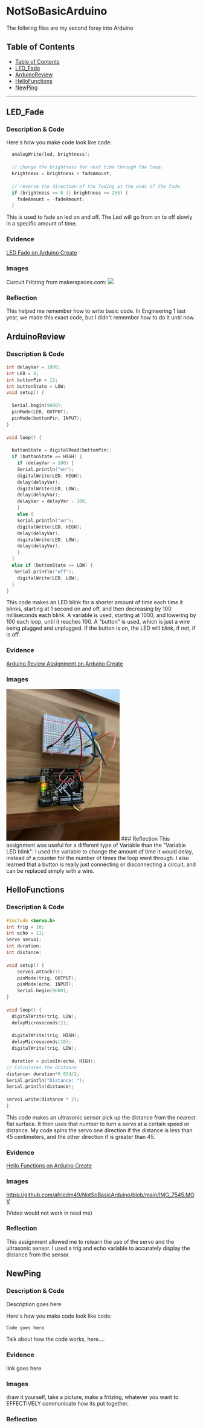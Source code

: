# NotSoBasicArduino
 The follwing files are my second foray into Arduino
 
 
## Table of Contents
* [Table of Contents](#TableOfContents)
* [LED_Fade](#LED_Fade)
* [ArduinoReview](#ArduinoReview)
* [HelloFunctions](#HelloFunctions)
* [NewPing](#NewPing) 

---

## LED_Fade

### Description & Code


Here's how you make code look like code:

```C++
  analogWrite(led, brightness);

  // change the brightness for next time through the loop:
  brightness = brightness + fadeAmount;

  // reverse the direction of the fading at the ends of the fade:
  if (brightness <= 0 || brightness >= 255) {
    fadeAmount = -fadeAmount;
  }
```

This is used to fade an led on and off. The Led will go from on to off slowly in a specific amount of time.
### Evidence
[LED Fade on Arduino Create](https://create.arduino.cc/editor/helmstk1/9e044cca-43d7-4d93-885f-e6dec5b4f769/preview)

### Images
Curcuit Fritzing from makerspaces.com:
<img src = "https://www.makerspaces.com/wp-content/uploads/2017/05/2-Blink-an-LED_LARGE.jpg" width = "300"> 
### Reflection
This helped me remember how to write basic code. In Engineering 1 last year, we made this exact code, but I didn't remember how to do it until now.

## ArduinoReview

### Description & Code




```C++
int delayVar = 1000;
int LED = 8;
int buttonPin = 12;
int buttonState = LOW;
void setup() {

  Serial.begin(9600);
  pinMode(LED, OUTPUT);
  pinMode(buttonPin, INPUT);
}

void loop() {
 
  buttonState = digitalRead(buttonPin);
  if (buttonState == HIGH) {
    if (delayVar > 100) {
    Serial.println("on");
    digitalWrite(LED, HIGH);
    delay(delayVar);
    digitalWrite(LED, LOW);
    delay(delayVar);
    delayVar = delayVar - 100;
    }
    else {
    Serial.println("on");
    digitalWrite(LED, HIGH);
    delay(delayVar);
    digitalWrite(LED, LOW);
    delay(delayVar);
    }
  }
  else if (buttonState == LOW) {
   Serial.println("off");
    digitalWrite(LED, LOW);
  }
}
```
This code makes an LED blink for a shorter amount of time each time it blinks, starting at 1 second on and off, and then decreasing by 100 milliseconds each blink. A variable is used, starting at 1000, and lowering by 100 each loop, until it reaches 100. A "button" is used, which is just a wire being plugged and unplugged. If the button is on, the LED will blink, if not, if is off.

### Evidence
[Arduino Review Assignment on Arduino Create](https://create.arduino.cc/editor/afriedm49/d85e6356-de43-4c6c-b82f-95ef524ca9bd)

### Images

<img src = "https://github.com/afriedm49/NotSoBasicArduino/blob/main/Arduino_Review.JPG" width = "300"> 
### Reflection
This assignment was useful for a different type of Variable than the "Variable LED blink": 
I used the variable to change the amount of time it would delay, instead of a counter for the number of times the loop went through.
I also learned that a button is really just connecting or disconnecting a circuit, and can be replaced simply with a wire.

## HelloFunctions

### Description & Code

```C++
#include <Servo.h>
int trig = 10;
int echo = 11;
Servo servo1;
int duration;
int distance;

void setup() {
    servo1.attach(7);
    pinMode(trig, OUTPUT);
    pinMode(echo, INPUT);
    Serial.begin(9600);
}

void loop() {
  digitalWrite(trig, LOW);
  delayMicroseconds(2);

  digitalWrite(trig, HIGH);
  delayMicroseconds(10);
  digitalWrite(trig, LOW);
  
  duration = pulseIn(echo, HIGH);
// Calculates the distance
distance= duration*0.034/2;
Serial.println("Distance: ");
Serial.println(distance);

servo1.write(distance * 2);
}

```
This code makes an ultrasonic sensor pick up the distance from the nearest flat surface. It then uses that number to turn a servo at a certain speed or distance. My code spins the servo one direction if the distance is less than 45 centimeters, and the other direction if is greater than 45.

### Evidence
[Hello Functions on Arduino Create](https://create.arduino.cc/editor/afriedm49/4695b514-3043-47ef-9347-c995900f6914)

### Images
https://github.com/afriedm49/NotSoBasicArduino/blob/main/IMG_7545.MOV

(Video would not work in read me)

### Reflection
 This assignment allowed me to relearn the use of the servo and the ultrasonic sensor. I used a trig and echo variable to accurately display the distance from the sensor.
## NewPing

### Description & Code
Description goes here

Here's how you make code look like code:

```C++
Code goes here
```
Talk about how the code works, here....

### Evidence
link goes here

### Images
draw it yourself, take a picture, make a fritzing, whatever you want to EFFECTIVELY communicate how its put together.

### Reflection

